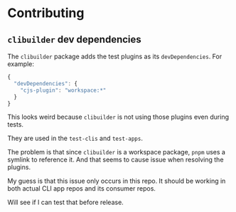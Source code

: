 # Contributing

## `clibuilder` dev dependencies

The `clibuilder` package adds the test plugins as its `devDependencies`.
For example:

```js
{
  "devDependencies": {
    "cjs-plugin": "workspace:*"
  }
}
```

This looks weird because `clibuilder` is not using those plugins even during tests.

They are used in the `test-clis` and `test-apps`.

The problem is that since `clibuilder` is a workspace package,
`pnpm` uses a symlink to reference it.
And that seems to cause issue when resolving the plugins.

My guess is that this issue only occurs in this repo.
It should be working in both actual CLI app repos and its consumer repos.

Will see if I can test that before release.
